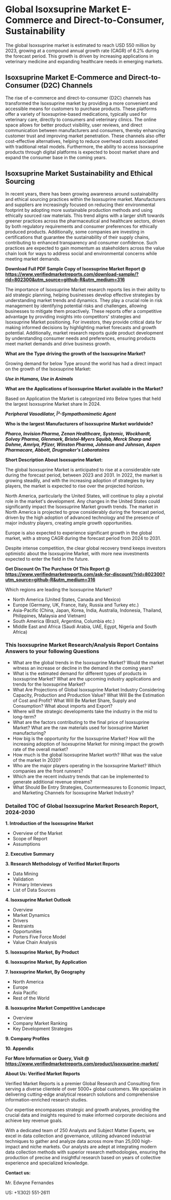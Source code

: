 <h1>Global Isoxsuprine Market E-Commerce and Direct-to-Consumer, Sustainability</h1><p class=""><p>The global Isoxsuprine market is estimated to reach USD 550 million by 2023, growing at a compound annual growth rate (CAGR) of 6.2% during the forecast period. This growth is driven by increasing applications in veterinary medicine and expanding healthcare needs in emerging markets.</p><h2>Isoxsuprine Market E-Commerce and Direct-to-Consumer (D2C) Channels</h2><p>The rise of e-commerce and direct-to-consumer (D2C) channels has transformed the Isoxsuprine market by providing a more convenient and accessible means for customers to purchase products. These platforms offer a variety of Isoxsuprine-based medications, typically used for veterinary care, directly to consumers and veterinary clinics. The online space allows for better product visibility, user reviews, and direct communication between manufacturers and consumers, thereby enhancing customer trust and improving market penetration. These channels also offer cost-effective alternatives, helping to reduce overhead costs associated with traditional retail models. Furthermore, the ability to access Isoxsuprine products through digital platforms is expected to boost market share and expand the consumer base in the coming years.</p><h2>Isoxsuprine Market Sustainability and Ethical Sourcing</h2><p>In recent years, there has been growing awareness around sustainability and ethical sourcing practices within the Isoxsuprine market. Manufacturers and suppliers are increasingly focused on reducing their environmental footprint by adopting more sustainable production methods and using ethically sourced raw materials. This trend aligns with a larger shift towards greener practices across the pharmaceutical and healthcare sectors, driven by both regulatory requirements and consumer preferences for ethically produced products. Additionally, some companies are investing in certifications that guarantee the sustainability of their supply chains, contributing to enhanced transparency and consumer confidence. Such practices are expected to gain momentum as stakeholders across the value chain look for ways to address social and environmental concerns while meeting market demands.</p></p><p class=""><strong>Download Full PDF Sample Copy of Isoxsuprine Market Report @ <a href="https://www.verifiedmarketreports.com/download-sample/?rid=802300&utm_source=github-R&utm_medium=316" target="_blank">https://www.verifiedmarketreports.com/download-sample/?rid=802300&utm_source=github-R&utm_medium=316</a></strong></p><p>The importance of&nbsp;Isoxsuprine Market research reports lies in their ability to aid strategic planning, helping businesses develop effective strategies by understanding market trends and dynamics. They play a crucial role in risk management by identifying potential risks and challenges, allowing businesses to mitigate them proactively. These reports offer a competitive advantage by providing insights into competitors' strategies and Isoxsuprine Market positioning. For investors, they provide critical data for making informed decisions by highlighting market forecasts and growth potential. Additionally, market research reports guide product development by understanding consumer needs and preferences, ensuring products meet market demands and drive business growth.</p><p><strong>What are the&nbsp;Type driving the growth of the Isoxsuprine Market?</strong></p><p id="" class="">Growing demand for below Type around the world has had a direct impact on the growth of the Isoxsuprine Market:</p><p class=""><em><strong>Use in Humans, Use in Animals</strong></em></p><p class=""><strong>What are the&nbsp;Applications&nbsp;of Isoxsuprine Market available in the Market?</strong></p><p id="" class="">Based on Application the Market is categorized into Below types that held the largest Isoxsuprine Market share In 2024.</p><p class=""><em><strong>Peripheral Vasodilator, Î²-Sympathomimetic Agent</strong></em></p><p class=""><strong>Who is the largest Manufacturers of Isoxsuprine Market worldwide?</strong></p><p><em><strong>Pharco, Invision Pharma, Zenon Healthcare, Systemic, Wockhardt, Solvay Pharma, Glenmark, Bristol-Myers Squibb, Merck Sharp and Dohme, Amriya, Pfizer, Winston Pharma, Johnson and Johnson, Aspen Pharmacare, Abbott, Drugmaker's Laboratoires</strong></em></p><p id="" class=""><strong>Short Description About Isoxsuprine Market:</strong></p><p>The global Isoxsuprine Market is anticipated to rise at a considerable rate during the forecast period, between 2023 and 2031. In 2022, the market is growing steadily, and with the increasing adoption of strategies by key players, the market is expected to rise over the projected horizon.</p><p>North America, particularly the United States, will continue to play a pivotal role in the market's development. Any changes in the United States could significantly impact the Isoxsuprine Market growth trends. The market in North America is projected to grow considerably during the forecast period, driven by the high adoption of advanced technology and the presence of major industry players, creating ample growth opportunities.</p><p>Europe is also expected to experience significant growth in the global market, with a strong CAGR during the forecast period from 2024 to 2031.</p><p>Despite intense competition, the clear global recovery trend keeps investors optimistic about the Isoxsuprine Market, with more new investments expected to enter the field in the future.</p><p id="" class=""><strong>Get Discount On The Purchase Of This Report @ <a href="https://www.verifiedmarketreports.com/ask-for-discount/?rid=802300?utm_source=github-R&utm_medium=316" target="_blank">https://www.verifiedmarketreports.com/ask-for-discount/?rid=802300?utm_source=github-R&utm_medium=316</a></strong></p><p class="">Which regions are leading the Isoxsuprine Market?</p><ul><li>North America (United States, Canada and Mexico)</li><li>Europe (Germany, UK, France, Italy, Russia and Turkey etc.)</li><li>Asia-Pacific (China, Japan, Korea, India, Australia, Indonesia, Thailand, Philippines, Malaysia and Vietnam)</li><li>South America (Brazil, Argentina, Columbia etc.)</li><li>Middle East and Africa (Saudi Arabia, UAE, Egypt, Nigeria and South Africa)</li></ul><h3 id="" class="">This Isoxsuprine Market Research/Analysis Report Contains Answers to your following Questions</h3><ul><li>What are the global trends in the Isoxsuprine Market? Would the market witness an increase or decline in the demand in the coming years?</li><li>What is the estimated demand for different types of products in Isoxsuprine Market? What are the upcoming industry applications and trends for the Isoxsuprine Market?</li><li>What Are Projections of Global Isoxsuprine Market Industry Considering Capacity, Production and Production Value? What Will Be the Estimation of Cost and Profit? What Will Be Market Share, Supply and Consumption? What about imports and Export?</li><li>Where will the strategic developments take the industry in the mid to long-term?</li><li>What are the factors contributing to the final price of Isoxsuprine Market? What are the raw materials used for Isoxsuprine Market manufacturing?</li><li>How big is the opportunity for the Isoxsuprine Market? How will the increasing adoption of Isoxsuprine Market for mining impact the growth rate of the overall market?</li><li>How much is the global Isoxsuprine Market worth? What was the value of the market In 2020?</li><li>Who are the major players operating in the Isoxsuprine Market? Which companies are the front runners?</li><li>Which are the recent industry trends that can be implemented to generate additional revenue streams?</li><li>What Should Be Entry Strategies, Countermeasures to Economic Impact, and Marketing Channels for Isoxsuprine Market Industry?</li></ul><h3 id="" class="">Detailed TOC of Global Isoxsuprine Market Research Report, 2024-2030</h3><p id="" class=""><strong>1. Introduction of the Isoxsuprine Market</strong></p><ul><li>Overview of the Market</li><li>Scope of Report</li><li>Assumptions</li></ul><p id="" class=""><strong>2. Executive Summary</strong></p><p id="" class=""><strong>3. Research Methodology of Verified Market Reports</strong></p><ul><li>Data Mining</li><li>Validation</li><li>Primary Interviews</li><li>List of Data Sources</li></ul><p id="" class=""><strong>4. Isoxsuprine Market Outlook</strong></p><ul><li>Overview</li><li>Market Dynamics</li><li>Drivers</li><li>Restraints</li><li>Opportunities</li><li>Porters Five Force Model</li><li>Value Chain Analysis</li></ul><p id="" class=""><strong>5. Isoxsuprine Market, By Product</strong></p><p id="" class=""><strong>6. Isoxsuprine Market, By Application</strong></p><p id="" class=""><strong>7. Isoxsuprine Market, By Geography</strong></p><ul><li>North America</li><li>Europe</li><li>Asia Pacific</li><li>Rest of the World</li></ul><p id="" class=""><strong>8. Isoxsuprine Market Competitive Landscape</strong></p><ul><li>Overview</li><li>Company Market Ranking</li><li>Key Development Strategies</li></ul><p id="" class=""><strong>9. Company Profiles</strong></p><p id="" class=""><strong>10. Appendix</strong></p><p id="" class=""><strong>For More Information or Query, Visit @ <a href="https://www.verifiedmarketreports.com/product/isoxsuprine-market/" target="_blank">https://www.verifiedmarketreports.com/product/isoxsuprine-market/</a></strong></p><p id="" class=""><strong>About Us: Verified Market Reports</strong></p><p id="" class="">Verified Market Reports is a premier Global Research and Consulting firm serving a diverse clientele of over 5000+ global customers. We specialize in delivering cutting-edge analytical research solutions and comprehensive information-enriched research studies.</p><p id="" class="">Our expertise encompasses strategic and growth analyses, providing the crucial data and insights required to make informed corporate decisions and achieve key revenue goals.</p><p id="" class="">With a dedicated team of 250 Analysts and Subject Matter Experts, we excel in data collection and governance, utilizing advanced industrial techniques to gather and analyze data across more than 25,000 high-impact and niche markets. Our analysts are adept at integrating modern data collection methods with superior research methodologies, ensuring the production of precise and insightful research based on years of collective experience and specialized knowledge.</p><p id="" class=""><strong>Contact us:</strong></p><p id="" class="">Mr. Edwyne Fernandes</p><p id="" class="">US: +1(302) 551-2611</p>